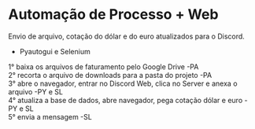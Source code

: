 # Automação de Processo + Web
Envio de arquivo, cotação do dólar e do euro atualizados para o Discord.  
- Pyautogui e Selenium

1° baixa os arquivos de faturamento pelo Google Drive -PA  
2° recorta o arquivo de downloads para a pasta do projeto -PA  
3° abre o navegador, entrar no Discord Web, clica no Server e anexa o arquivo -PY e SL  
4° atualiza a base de dados, abre navegador, pega cotação dólar e euro -PY e SL  
5° envia a mensagem -SL 
